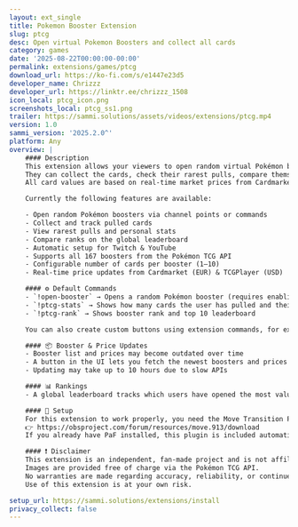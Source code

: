 ```yaml
---
layout: ext_single
title: Pokemon Booster Extension
slug: ptcg
desc: Open virtual Pokemon Boosters and collect all cards
category: games
date: '2025-08-22T00:00:00-00:00'
permalink: extensions/games/ptcg
download_url: https://ko-fi.com/s/e1447e23d5
developer_name: Chrizzz
developer_url: https://linktr.ee/chrizzz_1508
icon_local: ptcg_icon.png
screenshots_local: ptcg_ss1.png
trailer: https://sammi.solutions/assets/videos/extensions/ptcg.mp4
version: 1.0
sammi_version: '2025.2.0^'
platform: Any
overview: |
    #### Description  
    This extension allows your viewers to open random virtual Pokémon boosters on your stream.  
    They can collect the cards, check their rarest pulls, compare themselves with others, and much more.  
    All card values are based on real-time market prices from Cardmarket and TCGPlayer.  

    Currently the following features are available:  

    - Open random Pokémon boosters via channel points or commands  
    - Collect and track pulled cards  
    - View rarest pulls and personal stats  
    - Compare ranks on the global leaderboard  
    - Automatic setup for Twitch & YouTube  
    - Supports all 167 boosters from the Pokémon TCG API  
    - Configurable number of cards per booster (1–10)  
    - Real-time price updates from Cardmarket (EUR) & TCGPlayer (USD)  

    #### ⚙️ Default Commands  
    - `!open-booster` → Opens a random Pokémon booster (requires enabling; defaults to channel point reward)  
    - `!ptcg-stats` → Shows how many cards the user has pulled and their 10 rarest ones  
    - `!ptcg-rank` → Shows booster rank and top 10 leaderboard  

    You can also create custom buttons using extension commands, for example linking specific boosters to channel point rewards. 🎯  

    #### 📦 Booster & Price Updates  
    - Booster list and prices may become outdated over time  
    - A button in the UI lets you fetch the newest boosters and prices  
    - Updating may take up to 10 hours due to slow APIs  

    #### 📊 Rankings  
    - A global leaderboard tracks which users have opened the most valuable boosters  

    #### 🔧 Setup  
    For this extension to work properly, you need the Move Transition Plugin for OBS:  
    👉 https://obsproject.com/forum/resources/move.913/download  
    If you already have PaF installed, this plugin is included automatically.  

    #### ❗ Disclaimer  
    This extension is an independent, fan-made project and is not affiliated with Nintendo, Game Freak, or The Pokémon Company.  
    Images are provided free of charge via the Pokémon TCG API.  
    No warranties are made regarding accuracy, reliability, or continued functionality.  
    Use of this extension is at your own risk.  

setup_url: https://sammi.solutions/extensions/install
privacy_collect: false
---
```

